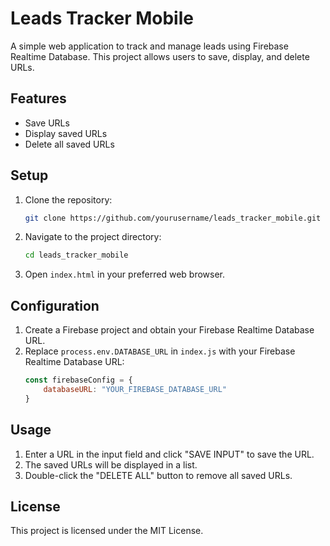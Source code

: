 # Leads Tracker Mobile

A simple web application to track and manage leads using Firebase Realtime Database. This project allows users to save, display, and delete URLs.

## Features

- Save URLs
- Display saved URLs
- Delete all saved URLs

## Setup

1. Clone the repository:
    ```sh
    git clone https://github.com/yourusername/leads_tracker_mobile.git
    ```
2. Navigate to the project directory:
    ```sh
    cd leads_tracker_mobile
    ```
3. Open `index.html` in your preferred web browser.

## Configuration

1. Create a Firebase project and obtain your Firebase Realtime Database URL.
2. Replace `process.env.DATABASE_URL` in `index.js` with your Firebase Realtime Database URL:
    ```javascript
    const firebaseConfig = {
        databaseURL: "YOUR_FIREBASE_DATABASE_URL"
    }
    ```

## Usage

1. Enter a URL in the input field and click "SAVE INPUT" to save the URL.
2. The saved URLs will be displayed in a list.
3. Double-click the "DELETE ALL" button to remove all saved URLs.

## License

This project is licensed under the MIT License.